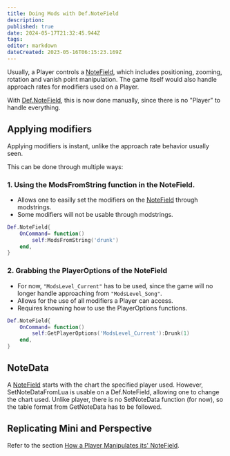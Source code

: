 ```yaml
---
title: Doing Mods with Def.NoteField
description: 
published: true
date: 2024-05-17T21:32:45.944Z
tags: 
editor: markdown
dateCreated: 2023-05-16T06:15:23.169Z
---
```


Usually, a Player controls a [NoteField](/en/dev/actors/actortypes/notefield/), which includes positioning, zooming, rotation and vanish point manipulation. The game itself would also handle approach rates for modifiers used on a Player.

With [Def.NoteField](/en/dev/actors/actortypes/notefield/), this is now done manually, since there is no "Player" to handle everything.

## Applying modifiers

Applying modifiers is instant, unlike the approach rate behavior usually seen.

This can be done through multiple ways:

### 1. Using the ModsFromString function in the NoteField.
- Allows one to easilly set the modifiers on the [NoteField](/en/dev/actors/actortypes/notefield/_index) through modstrings.
- Some modifiers will not be usable through modstrings.

```lua
Def.NoteField{
	OnCommand= function()
		self:ModsFromString('drunk')
	end,
}
```

### 2. Grabbing the PlayerOptions of the NoteField
- For now, `"ModsLevel_Current"` has to be used, since the game will no longer handle approaching from `"ModsLevel_Song"`.
- Allows for the use of all modifiers a Player can access.
- Requires knowning how to use the PlayerOptions functions.

```lua
Def.NoteField{
	OnCommand= function()
		self:GetPlayerOptions('ModsLevel_Current'):Drunk(1)
	end,
}
```

## NoteData

A [NoteField](/en/dev/actors/actortypes/notefield/) starts with the chart the specified player used. However, SetNoteDataFromLua is usable on a Def.NoteField, allowing one to change the chart used. Unlike player, there is no SetNoteData function (for now), so the table format from GetNoteData has to be followed.

## Replicating Mini and Perspective

Refer to the section [How a Player Manipulates its' NoteField](/en/dev/actors/actortypes/notefield/NoteField-PlayerManipulation).
